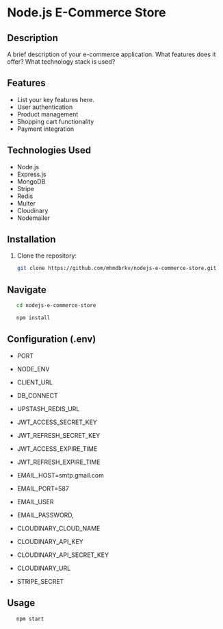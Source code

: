 # Node.js E-Commerce Store

## Description

A brief description of your e-commerce application. What features does it offer? What technology stack is used?

## Features

- List your key features here.
- User authentication
- Product management
- Shopping cart functionality
- Payment integration

## Technologies Used

- Node.js
- Express.js
- MongoDB
- Stripe
- Redis
- Multer
- Cloudinary
- Nodemailer

## Installation

1. Clone the repository:
   ```bash
   git clone https://github.com/mhmdbrkv/nodejs-e-commerce-store.git
   ```

## Navigate

```bash
   cd nodejs-e-commerce-store
```

```bash
   npm install
```

## Configuration (.env)

- PORT
- NODE_ENV
- CLIENT_URL
- DB_CONNECT

- UPSTASH_REDIS_URL

- JWT_ACCESS_SECRET_KEY
- JWT_REFRESH_SECRET_KEY
- JWT_ACCESS_EXPIRE_TIME
- JWT_REFRESH_EXPIRE_TIME

- EMAIL_HOST=smtp.gmail.com
- EMAIL_PORT=587
- EMAIL_USER
- EMAIL_PASSWORD,

- CLOUDINARY_CLOUD_NAME
- CLOUDINARY_API_KEY
- CLOUDINARY_API_SECRET_KEY
- CLOUDINARY_URL

- STRIPE_SECRET

## Usage

```bash
   npm start
```
